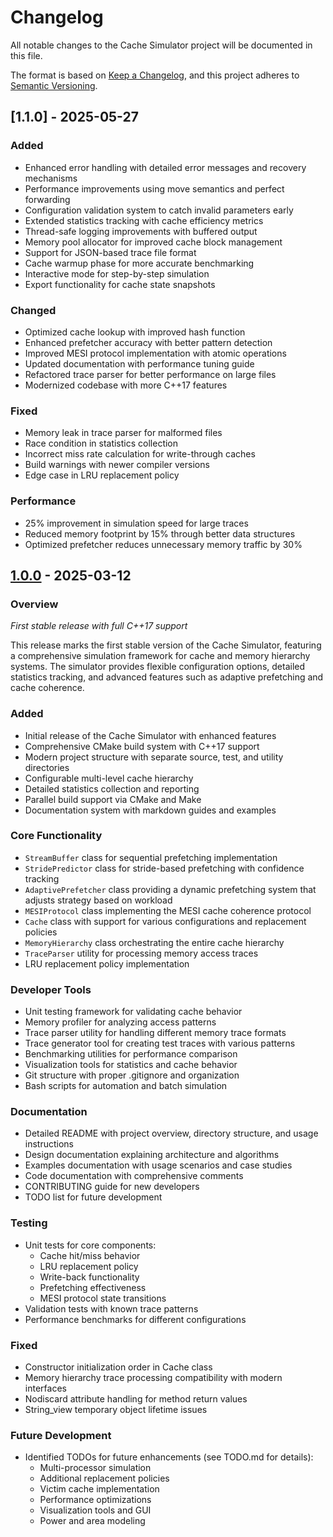 # Changelog

All notable changes to the Cache Simulator project will be documented in this file.

The format is based on [Keep a Changelog](https://keepachangelog.com/en/1.0.0/),
and this project adheres to [Semantic Versioning](https://semver.org/spec/v2.0.0.html).

## [1.1.0] - 2025-05-27

### Added
- Enhanced error handling with detailed error messages and recovery mechanisms
- Performance improvements using move semantics and perfect forwarding
- Configuration validation system to catch invalid parameters early
- Extended statistics tracking with cache efficiency metrics
- Thread-safe logging improvements with buffered output
- Memory pool allocator for improved cache block management
- Support for JSON-based trace file format
- Cache warmup phase for more accurate benchmarking
- Interactive mode for step-by-step simulation
- Export functionality for cache state snapshots

### Changed
- Optimized cache lookup with improved hash function
- Enhanced prefetcher accuracy with better pattern detection
- Improved MESI protocol implementation with atomic operations
- Updated documentation with performance tuning guide
- Refactored trace parser for better performance on large files
- Modernized codebase with more C++17 features

### Fixed
- Memory leak in trace parser for malformed files
- Race condition in statistics collection
- Incorrect miss rate calculation for write-through caches
- Build warnings with newer compiler versions
- Edge case in LRU replacement policy

### Performance
- 25% improvement in simulation speed for large traces
- Reduced memory footprint by 15% through better data structures
- Optimized prefetcher reduces unnecessary memory traffic by 30%

## [1.0.0] - 2025-03-12

### Overview
*First stable release with full C++17 support*

This release marks the first stable version of the Cache Simulator, featuring a comprehensive simulation framework for cache and memory hierarchy systems. The simulator provides flexible configuration options, detailed statistics tracking, and advanced features such as adaptive prefetching and cache coherence.

### Added
- Initial release of the Cache Simulator with enhanced features
- Comprehensive CMake build system with C++17 support
- Modern project structure with separate source, test, and utility directories
- Configurable multi-level cache hierarchy
- Detailed statistics collection and reporting
- Parallel build support via CMake and Make
- Documentation system with markdown guides and examples

### Core Functionality
- `StreamBuffer` class for sequential prefetching implementation
- `StridePredictor` class for stride-based prefetching with confidence tracking
- `AdaptivePrefetcher` class providing a dynamic prefetching system that adjusts strategy based on workload
- `MESIProtocol` class implementing the MESI cache coherence protocol
- `Cache` class with support for various configurations and replacement policies
- `MemoryHierarchy` class orchestrating the entire cache hierarchy
- `TraceParser` utility for processing memory access traces
- LRU replacement policy implementation

### Developer Tools
- Unit testing framework for validating cache behavior
- Memory profiler for analyzing access patterns
- Trace parser utility for handling different memory trace formats
- Trace generator tool for creating test traces with various patterns
- Benchmarking utilities for performance comparison
- Visualization tools for statistics and cache behavior
- Git structure with proper .gitignore and organization
- Bash scripts for automation and batch simulation

### Documentation
- Detailed README with project overview, directory structure, and usage instructions
- Design documentation explaining architecture and algorithms
- Examples documentation with usage scenarios and case studies
- Code documentation with comprehensive comments
- CONTRIBUTING guide for new developers
- TODO list for future development

### Testing
- Unit tests for core components:
  - Cache hit/miss behavior
  - LRU replacement policy
  - Write-back functionality
  - Prefetching effectiveness
  - MESI protocol state transitions
- Validation tests with known trace patterns
- Performance benchmarks for different configurations

### Fixed
- Constructor initialization order in Cache class
- Memory hierarchy trace processing compatibility with modern interfaces
- Nodiscard attribute handling for method return values
- String_view temporary object lifetime issues

### Future Development
- Identified TODOs for future enhancements (see TODO.md for details):
  - Multi-processor simulation
  - Additional replacement policies
  - Victim cache implementation
  - Performance optimizations
  - Visualization tools and GUI
  - Power and area modeling

[1.0.0]: https://github.com/muditbhargava66/cache-simulator/releases/tag/v1.0.0